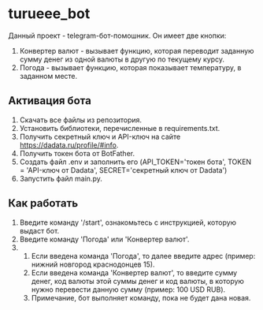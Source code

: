 # turueee_bot

Данный проект - telegram-бот-помошник.
Он имеет две кнопки:

1. Конвертер валют - вызывает функцию, которая переводит заданную сумму денег из одной валюты в другую по текущему курсу.
2. Погода - вызывает функцию, которая показывает температуру, в заданном месте.

## Активация бота

1. Скачать все файлы из репозитория.
2. Установить библиотеки, перечисленные в requirements.txt.
3. Получить секретный ключ и API-ключ на сайте https://dadata.ru/profile/#info.
4. Получить токен бота от BotFather.
5. Создать файл .env и заполнить его (API_TOKEN='токен бота', TOKEN = 'API-ключ от Dadata', SECRET='секретный ключ от Dadata')
6. Запустить файл main.py.

## Как работать

1. Введите команду '/start', ознакомьтесь с инструкцией, которую выдаст бот.
2. Введите команду 'Погода' или 'Конвертер валют'.
3.
    1. Если введена команда 'Погода', то далее введите адрес (пример: нижний новгород краснодонцев 15).
    2. Если введена команда 'Конвертер валют', то введите сумму денег, код валюты этой суммы денег и код валюты, в которую нужно
       перевести данную сумму (пример: 100 USD RUB).
   3. Примечание, бот выполняет команду, пока не будет дана новая.